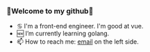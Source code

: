 ### 💋Welcome to my github👋

- ♋️ I'm a front-end engineer. I'm good at vue.
- 🆕 I’m currently learning golang.
- 📫 How to reach me: [email](mailto:w@biubu.cn) on the left side.

<!--
**biubu/biubu** is a ✨ _special_ ✨ repository because its `README.md` (this file) appears on your GitHub profile.

Here are some ideas to get you started:

- 🔭 I’m currently working on ...
- 👯 I’m looking to collaborate on ...
- 🤔 I’m looking for help with ...
- 💬 Ask me about ...
- 😄 Pronouns: ...
- ⚡ Fun fact: ...
-->
